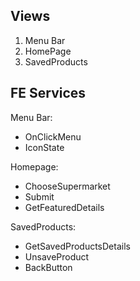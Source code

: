 ## Views

1. Menu Bar
2. HomePage
3. SavedProducts

## FE Services

Menu Bar:

- OnClickMenu
- IconState

Homepage:

- ChooseSupermarket
- Submit
- GetFeaturedDetails

SavedProducts:

- GetSavedProductsDetails
- UnsaveProduct
- BackButton
